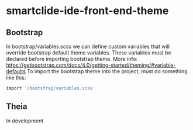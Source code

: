 # smartclide-ide-front-end-theme 

## Bootstrap

In bootstrap/variables.scss we can define custom variables that will override bootstrap default theme variables.
These variables must be declared before importing bootstrap theme. More info: https://getbootstrap.com/docs/4.0/getting-started/theming/#variable-defaults
To import the bootstrap theme into the project, must do something like this:
```bash
import '/bootstrap/variables.scss'
```

## Theia
In development
